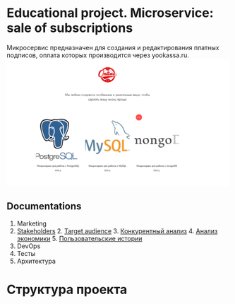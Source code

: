 # Educational project. Microservice: sale of subscriptions

Микросервис предназначен для создания и редактирования платных подписов, оплата которых производится через yookassa.ru.
![](./imgs/Frontend_design.png)

## Documentations

1. Marketing
2. [Stakeholders](./docs/01-marketing/01-stakeholders.md)
    2. [Target audience](./docs/01-marketing/02-target-audience.md)
    3. [Конкурентный анализ](./docs/01-marketing/03-concurrency.md)
    4. [Анализ экономики](./docs/01-marketing/04-economy.md)
    5. [Пользовательские истории](./docs/01-marketing/05-user-stories.md)
3. DevOps
4. Тесты
5. Архитектура

# Структура проекта
